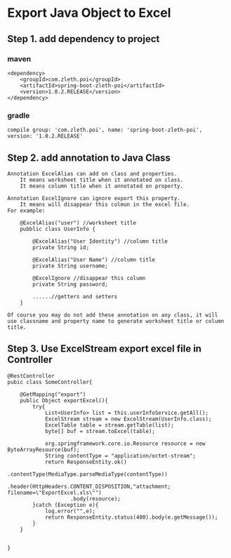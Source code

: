 # Export Java Object to Excel 

## Step 1. add dependency to project
### maven 

    <dependency> 
        <groupId>com.zleth.poi</groupId> 
        <artifactId>spring-boot-zleth-poi</artifactId>
        <version>1.0.2.RELEASE</version>
    </dependency>

### gradle

    compile group: 'com.zleth.poi', name: 'spring-boot-zleth-poi', version: '1.0.2.RELEASE'

## Step 2. add annotation to Java Class

    Annotation ExcelAlias can add on class and properties.
        It means worksheet title when it annotated on class.
        It means column title when it annotated on property.
        
    Annotation ExcelIgnore can ignore export this property.
        It means will disappear this colmun in the excel file.
    For example:
    
        @ExcelAlias("user") //worksheet title
        pubblic class UserInfo {
            
            @ExcelAlias("User Identity") //column title
            private String id;
            
            @ExcelAlias("User Name") //column title
            private String username;
            
            @ExcelIgnore //disappear this column
            private String password;
            
            ......//getters and setters
        }
        
    Of course you may do not add these annotation on any class, it will use classname and property name to generate worksheet title or column title.
    
## Step 3.  Use ExcelStream export excel file in Controller

    @RestController
    pubic class SomeController{
    
        @GetMapping("export")
        public Object exportExcel(){
            try{
                List<UserInfo> list = this.userInfoService.getAll();
                ExcelStream stream = new ExcelStream(UserInfo.class);
                ExcelTable table = stream.getTable(list);
                byte[] buf = stream.toExcel(table);
    
                org.springframework.core.io.Resource resource = new ByteArrayResource(buf);
                String contentType = "application/octet-stream";
                return ResponseEntity.ok()
                        .contentType(MediaType.parseMediaType(contentType))
                        .header(HttpHeaders.CONTENT_DISPOSITION,"attachment; filename=\"ExportExcel.xls\"")
                        .body(resource);
            }catch (Exception e){
                log.error("",e);
                return ResponseEntity.status(400).body(e.getMessage());
            }
        }
        
    
    }

